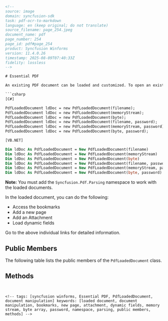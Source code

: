```html
<!--
source: image
domain: syncfusion-sdk
task: pdf-ocr-to-markdown
language: en (keep original; do not translate)
source_filename: page_254.jpeg
document_name: pdf
page_number: 254
page_id: pdf#page_254
product: Syncfusion Winforms
version: 11.4.0.26
timestamp: 2025-08-09T07:40:33Z
fidelity: lossless
-->

# Essential PDF

An existing PDF document can be loaded and customized. To open an existing PDF document for further manipulations, use the `PdfLoadedDocument` class. Its constructor allows you to specify the file name, stream, or byte array as the source of the document data and the password for encrypted documents.

```csharp
[C#]

PdfLoadedDocument ldDoc = new PdfLoadedDocument(filename);
PdfLoadedDocument ldDoc = new PdfLoadedDocument(memoryStream);
PdfLoadedDocument ldDoc = new PdfLoadedDocument(byte);
PdfLoadedDocument ldDoc = new PdfLoadedDocument(filename, password);
PdfLoadedDocument ldDoc = new PdfLoadedDocument(memoryStream, password);
PdfLoadedDocument ldDoc = new PdfLoadedDocument(byte, password);
```

```vb
[VB.NET]

Dim ldDoc As PdfLoadedDocument = New PdfLoadedDocument(filename)
Dim ldDoc As PdfLoadedDocument = New PdfLoadedDocument(memoryStream)
Dim ldDoc As PdfLoadedDocument = New PdfLoadedDocument(byte)
Dim ldDoc As PdfLoadedDocument = New PdfLoadedDocument(filename, password)
Dim ldDoc As PdfLoadedDocument = New PdfLoadedDocument(memoryStream, password)
Dim ldDoc As PdfLoadedDocument = New PdfLoadedDocument(byte, password)
```

**Note:** You must add the `Syncfusion.Pdf.Parsing` namespace to work with the loaded documents.

In the loaded document, you can do the following:

- Access the bookmarks
- Add a new page
- Add an Attachment
- Load dynamic fields

Go to the above individual links for detailed information.

## Public Members

The following table lists the public members of the `PdfLoadedDocument` class.

## Methods
```


<!-- tags: [syncfusion winforms, Essential PDF, PdfLoadedDocument, document manipulation] keywords: [loaded document, document manipulation, bookmarks, new page, attachment, dynamic fields, memory stream, byte array, password, namespace, parsing, public members, methods] -->
```